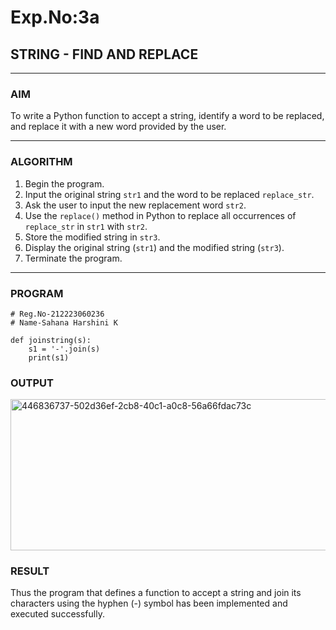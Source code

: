 # Exp.No:3a
## STRING - FIND AND REPLACE

---

### AIM  
To write a Python function to accept a string, identify a word to be replaced, and replace it with a new word provided by the user.

---

### ALGORITHM

1. Begin the program.  
2. Input the original string `str1` and the word to be replaced `replace_str`.  
3. Ask the user to input the new replacement word `str2`.  
4. Use the `replace()` method in Python to replace all occurrences of `replace_str` in `str1` with `str2`.  
5. Store the modified string in `str3`.  
6. Display the original string (`str1`) and the modified string (`str3`).  
7. Terminate the program.

---

### PROGRAM

```
# Reg.No-212223060236
# Name-Sahana Harshini K

def joinstring(s):
    s1 = '-'.join(s)
    print(s1)

```
### OUTPUT

<img width="697" height="242" alt="446836737-502d36ef-2cb8-40c1-a0c8-56a66fdac73c" src="https://github.com/user-attachments/assets/5c5c0cd0-e12d-443d-8b0e-434b4af7b7ce" />

### RESULT
Thus the program that defines a function to accept a string and join its characters using the hyphen (-) symbol has been implemented and executed successfully.
